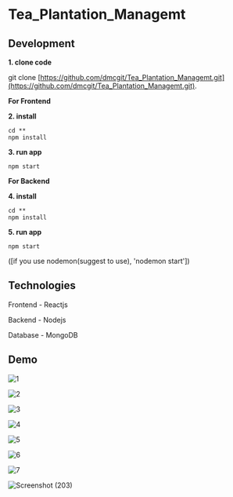 # Tea_Plantation_Managemt

## Development

**1. clone code**

git clone [https://github.com/dmcgit/Tea_Plantation_Managemt.git](https://github.com/dmcgit/Tea_Plantation_Managemt.git).

**For Frontend**

**2. install**
```
cd **
npm install
```
**3. run app**
```
npm start
```
**For Backend**

**4. install**
```
cd **
npm install
```
**5. run app**
```
npm start
```
([if you use nodemon(suggest to use), 'nodemon start'])


## Technologies
Frontend - Reactjs 

Backend - Nodejs 

Database - MongoDB

## Demo
![1](https://user-images.githubusercontent.com/54970999/87620511-62eebe00-c73c-11ea-9225-28c10735edd7.PNG) 

![2](https://user-images.githubusercontent.com/54970999/87620615-a812f000-c73c-11ea-853c-0a64d9ca7310.PNG)

![3](https://user-images.githubusercontent.com/54970999/87621011-86663880-c73d-11ea-88e0-4a70a77ee4b2.PNG)

![4](https://user-images.githubusercontent.com/54970999/87621093-a85fbb00-c73d-11ea-8b22-57bcabd2c325.PNG)

![5](https://user-images.githubusercontent.com/54970999/87621785-2ec8cc80-c73f-11ea-9265-c44c44e88045.PNG)

![6](https://user-images.githubusercontent.com/54970999/87621821-4902aa80-c73f-11ea-92ee-ca6e670eb8ba.PNG)

![7](https://user-images.githubusercontent.com/54970999/87621842-5c157a80-c73f-11ea-92e5-0b56b667b711.PNG)

![Screenshot (203)](https://user-images.githubusercontent.com/54970999/87621870-70597780-c73f-11ea-86a3-ce7d75c6973a.png)
